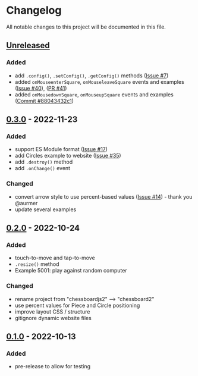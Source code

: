 # Changelog

All notable changes to this project will be documented in this file.

## [Unreleased]

### Added
- add `.config()`, `.setConfig()`, `.getConfig()` methods ([Issue #7](https://github.com/oakmac/chessboard2/issues/7))
- added `onMouseenterSquare`, `onMouseleaveSquare` events and examples ([Issue #40](https://github.com/oakmac/chessboard2/issues/40)), ([PR #41](https://github.com/oakmac/chessboard2/pull/41))
- added `onMousedownSquare`, `onMouseupSquare` events and examples ([Commit #88043432c1](https://github.com/oakmac/chessboard2/commit/88043432c15196e3c8a2621f807f6231df78a26a))

## [0.3.0] - 2022-11-23
### Added
- support ES Module format ([Issue #17](https://github.com/oakmac/chessboard2/issues/17))
- add Circles example to website ([Issue #35](https://github.com/oakmac/chessboard2/issues/35))
- add `.destroy()` method
- add `.onChange()` event

### Changed
- convert arrow style to use percent-based values ([Issue #14](https://github.com/oakmac/chessboard2/pull/14)) - thank you @aurmer
- update several examples

## [0.2.0] - 2022-10-24
### Added
- touch-to-move and tap-to-move
- `.resize()` method
- Example 5001: play against random computer

### Changed
- rename project from "chessboardjs2" --> "chessboard2"
- use percent values for Piece and Circle positioning
- improve layout CSS / structure
- gitignore dynamic website files

## [0.1.0] - 2022-10-13
### Added
- pre-release to allow for testing

[Unreleased]: https://github.com/oakmac/chessboard2/compare/v0.3.0...HEAD
[0.3.0]: https://github.com/oakmac/chessboard2/releases/tag/v0.3.0
[0.2.0]: https://github.com/oakmac/chessboard2/releases/tag/v0.2.0
[0.1.0]: https://github.com/oakmac/chessboard2/releases/tag/v0.1.0
